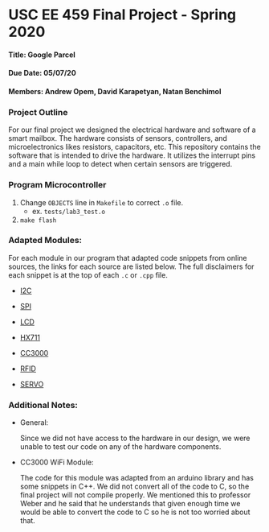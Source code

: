 # USC EE 459 Final Project - Spring 2020

#### Title: Google Parcel

#### Due Date: 05/07/20

#### Members: Andrew Opem, David Karapetyan, Natan Benchimol


### Project Outline

For our final project we designed the electrical hardware and software of a smart mailbox. 
The hardware consists of sensors, controllers, and microelectronics likes resistors, capacitors, etc. 
This repository contains the software that is intended to drive the hardware. 
It utilizes the interrupt pins and a main while loop to detect when certain sensors are triggered.



### Program Microcontroller
1. Change `OBJECTS` line in `Makefile` to correct `.o` file.
    * ex. `tests/lab3_test.o`
2. `make flash`



### Adapted Modules:

For each module in our program that adapted code snippets from online sources, the links for each source are listed below.
The full disclaimers for each snippet is at the top of each `.c` or `.cpp` file.

* [I2C](http://ee-classes.usc.edu/ee459/library/plaintext.php?file=samples/AVR/at328-7.c)

* [SPI](https://github.com/asif-mahmud/MIFARE-RFID-with-AVR/blob/master/lib/avr-rfid-library/lib/spi.c)

* [LCD](http://ee-classes.usc.edu/ee459/library/plaintext.php?file=samples/AVR/at328-7.c)

* [HX711](https://github.com/getsiddd/HX711)

* [CC3000](https://github.com/asif-mahmud/MIFARE-RFID-with-AVR/blob/master/lib/avr-rfid-library/lib/mfrc522.c)

* [RFID](https://github.com/asif-mahmud/MIFARE-RFID-with-AVR/blob/master/lib/avr-rfid-library/lib/mfrc522.c)

* [SERVO](https://www.electronicwings.com/avr-atmega/servo-motor-interfacing-with-atmega16)


### Additional Notes:

* General:

	Since we did not have access to the hardware in our design, we were unable to test our code on any of the hardware components.

* CC3000 WiFi Module:

	The code for this module was adapted from an arduino library and has some snippets in C++.
	We did not convert all of the code to C, so the final project will not compile properly. 
	We mentioned this to professor Weber and he said that he understands that given enough time we would be able to convert the code to C so he is not too worried about that. 